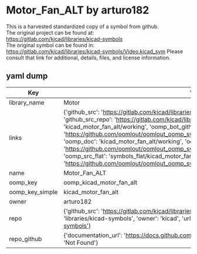 # Motor_Fan_ALT by arturo182  
This is a harvested standardized copy of a symbol from github.  
The original project can be found at:  
https://gitlab.com/kicad/libraries/kicad-symbols  
The original symbol can be found in:
https://gitlab.com/kicad/libraries/kicad-symbols/Video.kicad_sym
Please consult that link for additional, details, files, and license information.  
## yaml dump  
| Key | Value |  
| --- | --- |  
| library_name | Motor |  
| links | {'github_src': 'https://gitlab.com/kicad/libraries/kicad-symbols/Video.kicad_sym', 'github_src_repo': 'https://gitlab.com/kicad/libraries/kicad-symbols', 'oomp_bot': 'kicad_motor_fan_alt/working', 'oomp_bot_github': 'https://github.com/oomlout/oomlout_oomp_symbol_bot/tree/main/kicad_motor_fan_alt/working', 'oomp_doc': 'kicad_motor_fan_alt/working', 'oomp_doc_github': 'https://github.com/oomlout/oomlout_oomp_symbol_doc/tree/main/kicad_motor_fan_alt/working', 'oomp_src_flat': 'symbols_flat/kicad_motor_fan_alt/working', 'oomp_src_flat_github': 'https://github.com/oomlout/oomlout_oomp_symbol_src/tree/main/kicad_motor_fan_alt/working'} |  
| name | Motor_Fan_ALT |  
| oomp_key | oomp_kicad_motor_fan_alt |  
| oomp_key_simple | kicad_motor_fan_alt |  
| owner | arturo182 |  
| repo | {'github_src': 'https://gitlab.com/kicad/libraries/kicad-symbols/Video.kicad_sym', 'name': 'libraries/kicad-symbols', 'owner': 'kicad', 'url': 'https://gitlab.com/kicad/libraries/kicad-symbols'} |  
| repo_github | {'documentation_url': 'https://docs.github.com/rest/repos/repos#get-a-repository', 'message': 'Not Found'} |  

